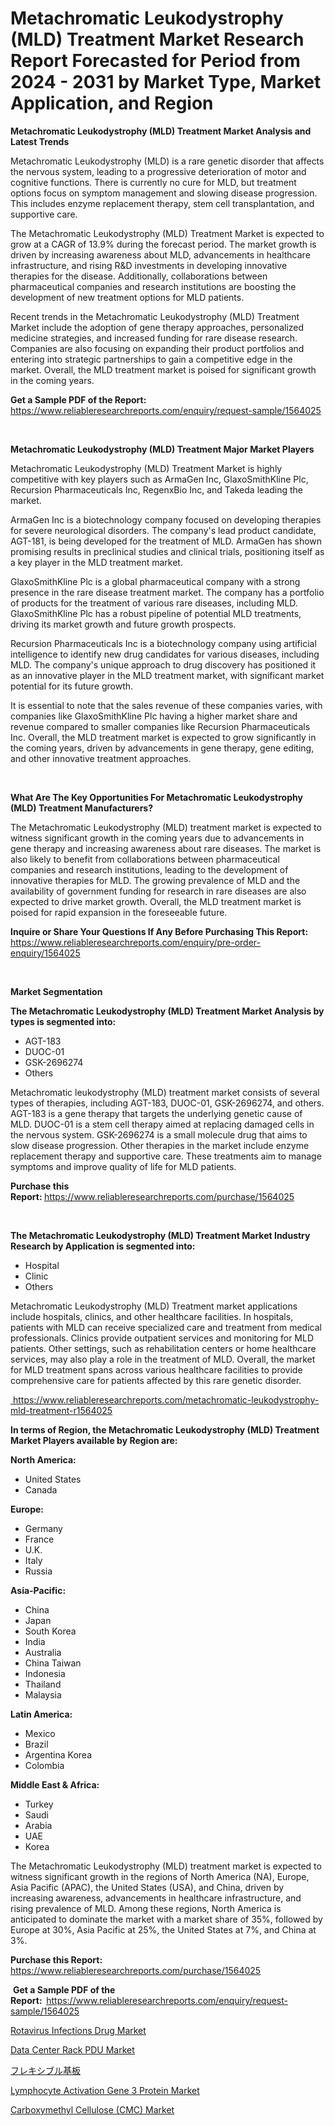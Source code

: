 <p><h1>Metachromatic Leukodystrophy (MLD) Treatment Market Research Report Forecasted for Period from 2024 -  2031 by Market Type, Market Application, and Region</h1></p><p><strong>Metachromatic Leukodystrophy (MLD) Treatment Market Analysis and Latest Trends</strong></p>
<p><p>Metachromatic Leukodystrophy (MLD) is a rare genetic disorder that affects the nervous system, leading to a progressive deterioration of motor and cognitive functions. There is currently no cure for MLD, but treatment options focus on symptom management and slowing disease progression. This includes enzyme replacement therapy, stem cell transplantation, and supportive care.</p><p>The Metachromatic Leukodystrophy (MLD) Treatment Market is expected to grow at a CAGR of 13.9% during the forecast period. The market growth is driven by increasing awareness about MLD, advancements in healthcare infrastructure, and rising R&D investments in developing innovative therapies for the disease. Additionally, collaborations between pharmaceutical companies and research institutions are boosting the development of new treatment options for MLD patients.</p><p>Recent trends in the Metachromatic Leukodystrophy (MLD) Treatment Market include the adoption of gene therapy approaches, personalized medicine strategies, and increased funding for rare disease research. Companies are also focusing on expanding their product portfolios and entering into strategic partnerships to gain a competitive edge in the market. Overall, the MLD treatment market is poised for significant growth in the coming years.</p></p>
<p><strong>Get a Sample PDF of the Report:&nbsp;</strong> <a href="https://www.reliableresearchreports.com/enquiry/request-sample/1564025">https://www.reliableresearchreports.com/enquiry/request-sample/1564025</a></p>
<p>&nbsp;</p>
<p><strong>Metachromatic Leukodystrophy (MLD) Treatment Major Market Players</strong></p>
<p><p>Metachromatic Leukodystrophy (MLD) Treatment Market is highly competitive with key players such as ArmaGen Inc, GlaxoSmithKline Plc, Recursion Pharmaceuticals Inc, RegenxBio Inc, and Takeda leading the market.</p><p>ArmaGen Inc is a biotechnology company focused on developing therapies for severe neurological disorders. The company's lead product candidate, AGT-181, is being developed for the treatment of MLD. ArmaGen has shown promising results in preclinical studies and clinical trials, positioning itself as a key player in the MLD treatment market.</p><p>GlaxoSmithKline Plc is a global pharmaceutical company with a strong presence in the rare disease treatment market. The company has a portfolio of products for the treatment of various rare diseases, including MLD. GlaxoSmithKline Plc has a robust pipeline of potential MLD treatments, driving its market growth and future growth prospects.</p><p>Recursion Pharmaceuticals Inc is a biotechnology company using artificial intelligence to identify new drug candidates for various diseases, including MLD. The company's unique approach to drug discovery has positioned it as an innovative player in the MLD treatment market, with significant market potential for its future growth.</p><p>It is essential to note that the sales revenue of these companies varies, with companies like GlaxoSmithKline Plc having a higher market share and revenue compared to smaller companies like Recursion Pharmaceuticals Inc. Overall, the MLD treatment market is expected to grow significantly in the coming years, driven by advancements in gene therapy, gene editing, and other innovative treatment approaches.</p></p>
<p>&nbsp;</p>
<p><strong>What Are The Key Opportunities For Metachromatic Leukodystrophy (MLD) Treatment Manufacturers?</strong></p>
<p><p>The Metachromatic Leukodystrophy (MLD) treatment market is expected to witness significant growth in the coming years due to advancements in gene therapy and increasing awareness about rare diseases. The market is also likely to benefit from collaborations between pharmaceutical companies and research institutions, leading to the development of innovative therapies for MLD. The growing prevalence of MLD and the availability of government funding for research in rare diseases are also expected to drive market growth. Overall, the MLD treatment market is poised for rapid expansion in the foreseeable future.</p></p>
<p><strong>Inquire or Share Your Questions If Any Before Purchasing This Report:</strong> <a href="https://www.reliableresearchreports.com/enquiry/pre-order-enquiry/1564025">https://www.reliableresearchreports.com/enquiry/pre-order-enquiry/1564025</a></p>
<p>&nbsp;</p>
<p><strong>Market Segmentation</strong></p>
<p><strong>The Metachromatic Leukodystrophy (MLD) Treatment Market Analysis by types is segmented into:</strong></p>
<p><ul><li>AGT-183</li><li>DUOC-01</li><li>GSK-2696274</li><li>Others</li></ul></p>
<p><p>Metachromatic leukodystrophy (MLD) treatment market consists of several types of therapies, including AGT-183, DUOC-01, GSK-2696274, and others. AGT-183 is a gene therapy that targets the underlying genetic cause of MLD. DUOC-01 is a stem cell therapy aimed at replacing damaged cells in the nervous system. GSK-2696274 is a small molecule drug that aims to slow disease progression. Other therapies in the market include enzyme replacement therapy and supportive care. These treatments aim to manage symptoms and improve quality of life for MLD patients.</p></p>
<p><strong>Purchase this Report:&nbsp;</strong><a href="https://www.reliableresearchreports.com/purchase/1564025">https://www.reliableresearchreports.com/purchase/1564025</a></p>
<p>&nbsp;</p>
<p><strong>The Metachromatic Leukodystrophy (MLD) Treatment Market Industry Research by Application is segmented into:</strong></p>
<p><ul><li>Hospital</li><li>Clinic</li><li>Others</li></ul></p>
<p><p>Metachromatic Leukodystrophy (MLD) Treatment market applications include hospitals, clinics, and other healthcare facilities. In hospitals, patients with MLD can receive specialized care and treatment from medical professionals. Clinics provide outpatient services and monitoring for MLD patients. Other settings, such as rehabilitation centers or home healthcare services, may also play a role in the treatment of MLD. Overall, the market for MLD treatment spans across various healthcare facilities to provide comprehensive care for patients affected by this rare genetic disorder.</p></p>
<p><a href="https://www.reliableresearchreports.com/metachromatic-leukodystrophy-mld-treatment-r1564025">&nbsp;https://www.reliableresearchreports.com/metachromatic-leukodystrophy-mld-treatment-r1564025</a></p>
<p><strong>In terms of Region, the Metachromatic Leukodystrophy (MLD) Treatment Market Players available by Region are:</strong></p>
<p>
    <p> <strong> North America: </strong>
        <ul>
            <li>United States</li>
            <li>Canada</li>
        </ul>
        </p> 
    <p> <strong> Europe: </strong>
        <ul>
            <li>Germany</li>
            <li>France</li>
            <li>U.K.</li>
            <li>Italy</li>
            <li>Russia</li>
        </ul>
        </p> 
    <p> <strong> Asia-Pacific: </strong>
        <ul>
            <li>China</li>
            <li>Japan</li>
            <li>South Korea</li>
            <li>India</li>
            <li>Australia</li>
            <li>China Taiwan</li>
            <li>Indonesia</li>
            <li>Thailand</li>
            <li>Malaysia</li>
        </ul>
        </p> 
    <p> <strong> Latin America: </strong>
        <ul>
            <li>Mexico</li>
            <li>Brazil</li>
            <li>Argentina Korea</li>
            <li>Colombia</li>
        </ul>
        </p> 
    <p> <strong> Middle East & Africa: </strong>
        <ul>
            <li>Turkey</li>
            <li>Saudi</li>
            <li>Arabia</li>
            <li>UAE</li>
            <li>Korea</li>
        </ul>
    </p>
    </p>
<p><p>The Metachromatic Leukodystrophy (MLD) treatment market is expected to witness significant growth in the regions of North America (NA), Europe, Asia Pacific (APAC), the United States (USA), and China, driven by increasing awareness, advancements in healthcare infrastructure, and rising prevalence of MLD. Among these regions, North America is anticipated to dominate the market with a market share of 35%, followed by Europe at 30%, Asia Pacific at 25%, the United States at 7%, and China at 3%.</p></p>
<p><strong>Purchase this Report: </strong><a href="https://www.reliableresearchreports.com/purchase/1564025">https://www.reliableresearchreports.com/purchase/1564025</a></p>
<p>&nbsp;<strong>Get a Sample PDF of the Report:&nbsp;&nbsp;</strong><a href="https://www.reliableresearchreports.com/enquiry/request-sample/1564025">https://www.reliableresearchreports.com/enquiry/request-sample/1564025</a></p>
<p><strong></strong></p>
<p><p><a href="https://github.com/Sarissaschmalingtr6fz2739/Market-Research-Report-List-2/blob/main/rotavirus-infections-drug-market.md">Rotavirus Infections Drug Market</a></p><p><a href="https://www.linkedin.com/pulse/decoding-data-center-rack-pdu-market-metrics-share-trends-di4lf">Data Center Rack PDU Market</a></p><p><a href="https://github.com/FrancoWeber2023/Market-Research-Report-List-1/blob/main/299540459175.md">フレキシブル基板</a></p><p><a href="https://github.com/jodemen/Market-Research-Report-List-2/blob/main/lymphocyte-activation-gene-3-protein-market.md">Lymphocyte Activation Gene 3 Protein Market</a></p><p><a href="https://issuu.com/reportprime-2/docs/carboxymethyl-cellulose-cmc-market-size-2030.pptx">Carboxymethyl Cellulose (CMC) Market</a></p></p>
